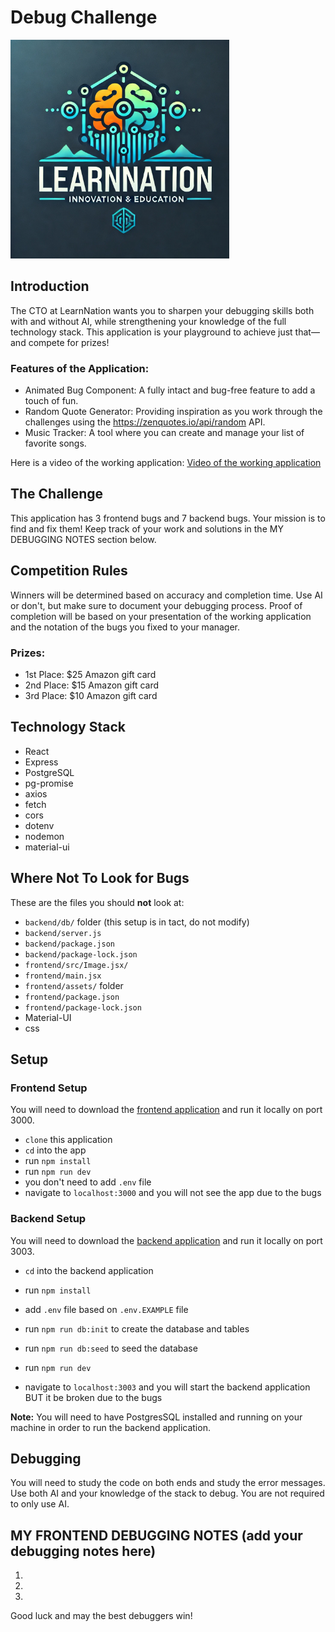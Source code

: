 # Debug Challenge


<img src="./src/assets/learn-nation-logo.webp" alt="LearnNation Logo" width="350" height="auto">

## Introduction
The CTO at LearnNation wants you to sharpen your debugging skills both with and without AI, while strengthening your knowledge of the full technology stack. This application is your playground to achieve just that—and compete for prizes!

### Features of the Application:

- Animated Bug Component: A fully intact and bug-free feature to add a touch of fun.
- Random Quote Generator: Providing inspiration as you work through the challenges using the https://zenquotes.io/api/random API.
- Music Tracker: A tool where you can create and manage your list of favorite songs.

Here is a video of the working application: [Video of the working application](https://drive.google.com/file/d/1ZFkdOs6kR_i1L2-fiuyc5kA_xWr0dXmW/view?usp=sharing)


## The Challenge

This application has 3 frontend bugs and 7 backend bugs. Your mission is to find and fix them! Keep track of your work and solutions in the MY DEBUGGING NOTES section below.



## Competition Rules

Winners will be determined based on accuracy and completion time. Use AI or don't, but make sure to document your debugging process.
Proof of completion will be based on your presentation of the working application and the notation of the bugs you fixed to your manager.

### Prizes:

- 1st Place: $25 Amazon gift card
- 2nd Place: $15 Amazon gift card
- 3rd Place: $10 Amazon gift card



## Technology Stack

- React
- Express
- PostgreSQL
- pg-promise
- axios
- fetch
- cors
- dotenv
- nodemon
- material-ui

## Where Not To Look for Bugs
These are the files you should **not** look at:

- `backend/db/` folder (this setup is in tact, do not modify)
- `backend/server.js`
- `backend/package.json`
- `backend/package-lock.json`
- `frontend/src/Image.jsx/`
- `frontend/main.jsx`
- `frontend/assets/` folder
- `frontend/package.json`
- `frontend/package-lock.json`
- Material-UI
- css


## Setup


### Frontend Setup

You will need to download the [frontend application](https://github.com/jdrichards-pursuit/debug-challenge-frontend) and run it locally on port 3000.

- `clone` this application
- `cd` into the app
- run `npm install`
- run `npm run dev`
- you don't need to add `.env` file
- navigate to `localhost:3000` and you will not see the app due to the bugs

### Backend Setup

You will need to download the [backend application](https://github.com/jdrichards-pursuit/debug-challenge-backend) and run it locally on port 3003.

- `cd` into the backend application
- run `npm install`
- add `.env` file based on `.env.EXAMPLE` file
- run `npm run db:init` to create the database and tables
- run `npm run db:seed` to seed the database
- run `npm run dev`

- navigate to `localhost:3003` and you will start the backend application BUT it be broken due to the bugs

**Note:** You will need to have PostgresSQL installed and running on your machine in order to run the backend application.

## Debugging

You will need to study the code on both ends and study the error messages. Use both AI and your knowledge of the stack to debug. You are not required to only use AI.


## MY FRONTEND DEBUGGING NOTES (add your debugging notes here)

1.
2.
3.



Good luck and may the best debuggers win!
